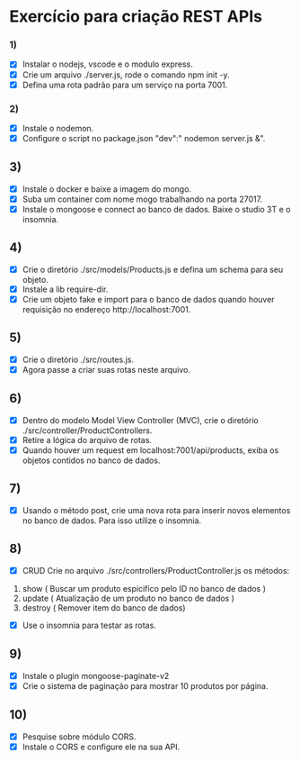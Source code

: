 
# Exercício para criação REST APIs

### 1)

- [x] Instalar o nodejs, vscode e o modulo express.
- [x] Crie um arquivo ./server.js, rode o comando npm init -y.
- [x] Defina uma rota padrão para um serviço na porta 7001.

### 2)
- [x] Instale o nodemon.
- [x] Configure o script no package.json "dev":" nodemon server.js &".

## 3)
- [x] Instale o docker e baixe a imagem do mongo. 
- [x] Suba um container com nome mogo trabalhando na porta 27017.
- [x] Instale o mongoose e connect ao banco de dados. Baixe o studio 3T e o insomnia.

## 4) 
- [x] Crie o diretório ./src/models/Products.js e defina um schema para seu objeto.
- [x] Instale a lib require-dir.
- [x] Crie um objeto fake e import para o banco de dados quando houver requisição no endereço http://localhost:7001.

## 5)
- [x] Crie o diretório ./src/routes.js.
- [x] Agora passe a criar suas rotas neste arquivo.
 
## 6) 
- [x] Dentro do modelo Model View Controller (MVC), crie o diretório ./src/controller/ProductControllers.
- [x] Retire a lógica do arquivo de rotas.
- [x] Quando houver um request em localhost:7001/api/products, exiba os objetos contidos no banco de dados.

## 7)
- [x] Usando o método post, crie uma nova rota para inserir novos elementos no banco de dados. Para isso utilize o insomnia.

## 8) 
- [x] CRUD Crie no arquivo ./src/controllers/ProductController.js os métodos:
1. show ( Buscar um produto espícifico pelo ID no banco de dados )
2. update ( Atualização de um produto no banco de dados  )
3. destroy ( Remover item do banco de dados)
- [x] Use o insomnia para testar as rotas.

## 9)
- [x] Instale o plugin mongoose-paginate-v2
- [x] Crie o sistema de paginação para mostrar 10 produtos por página.

## 10) 
- [x] Pesquise sobre módulo CORS.
- [x] Instale o CORS e configure ele na sua API.